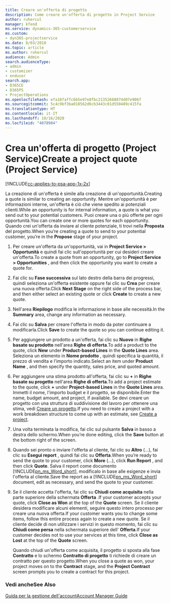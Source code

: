 ```yaml
---
title: Creare un'offerta di progetto
description: Come creare un'offerta di progetto in Project Service
author: ruhercul
manager: kfend
ms.service: dynamics-365-customerservice
ms.custom:
- dyn365-projectservice
ms.date: 8/03/2018
ms.topic: article
ms.author: ruhercul
audience: Admin
search.audienceType:
- admin
- customizer
- enduser
search.app:
- D365CE
- D365PS
- ProjectOperations
ms.openlocfilehash: efa18faffc6b5e97e8fbc21352688874d07e906f
ms.sourcegitcommit: 5c4c9bf3ba018562d6cb3443c01d550489c415fa
ms.translationtype: HT
ms.contentlocale: it-IT
ms.lasthandoff: 10/16/2020
ms.locfileid: "4078984"
---
```

# <a name="create-a-project-quote-project-service"></a><span data-ttu-id="a02a2-103">Crea un'offerta di progetto (Project Service)</span><span class="sxs-lookup"><span data-stu-id="a02a2-103">Create a project quote (Project Service)</span></span>

[!INCLUDE[cc-applies-to-psa-app-1x-2x](../includes/cc-applies-to-psa-app-1x-2x.md)]

<span data-ttu-id="a02a2-104">La creazione di un'offerta è simile alla creazione di un'opportunità.</span><span class="sxs-lookup"><span data-stu-id="a02a2-104">Creating a quote is similar to creating an opportunity.</span></span> <span data-ttu-id="a02a2-105">Mentre un'opportunità è per informazioni interne, un'offerta è ciò che viene spedito ai potenziali clienti.</span><span class="sxs-lookup"><span data-stu-id="a02a2-105">While an opportunity is for internal information, a quote is what you send out to your potential customers.</span></span> <span data-ttu-id="a02a2-106">Puoi creare una o più offerte per ogni opportunità.</span><span class="sxs-lookup"><span data-stu-id="a02a2-106">You can create one or more quotes for each opportunity.</span></span> <span data-ttu-id="a02a2-107">Quando crei un'offerta da inviare al cliente potenziale, ti trovi nella **Proposta** del progetto.</span><span class="sxs-lookup"><span data-stu-id="a02a2-107">When you’re creating a quote to send to your potential customer, you’re in the **Propose** stage of your project.</span></span>  
  
1. <span data-ttu-id="a02a2-108">Per creare un'offerta da un'opportunità, vai in **Project Service > Opportunità** e quindi fai clic sull'opportunità per cui desideri creare un'offerta.</span><span class="sxs-lookup"><span data-stu-id="a02a2-108">To create a quote from an opportunity, go to **Project Service > Opportunities** , and then click the opportunity you want to create a quote for.</span></span>  
  
2. <span data-ttu-id="a02a2-109">Fai clic su **Fase successiva** sul lato destro della barra dei progressi, quindi seleziona un'offerta esistente oppure fai clic su **Crea** per creare una nuova offerta.</span><span class="sxs-lookup"><span data-stu-id="a02a2-109">Click **Next Stage** on the right side of the process bar, and then either select an existing quote or click **Create** to create a new quote.</span></span>  
  
3. <span data-ttu-id="a02a2-110">Nell'area **Riepilogo** modifica le informazione in base alle necessità.</span><span class="sxs-lookup"><span data-stu-id="a02a2-110">In the **Summary** area, change any information as necessary.</span></span>  
  
4. <span data-ttu-id="a02a2-111">Fai clic su **Salva** per creare l'offerta in modo da poter continuare a modificarla.</span><span class="sxs-lookup"><span data-stu-id="a02a2-111">Click **Save** to create the quote so you can continue editing it.</span></span>  
  
5. <span data-ttu-id="a02a2-112">Per aggiungere un prodotto a un'offerta, fai clic su **Nuovo** in **Righe basate su prodotto** nell'area **Righe di offerta**.</span><span class="sxs-lookup"><span data-stu-id="a02a2-112">To add a product to the quote, click **New** under **Product-based Lines** in the **Quote Lines** area.</span></span> <span data-ttu-id="a02a2-113">Seleziona un elemento in **Nome prodotto** , quindi specifica la quantità, il prezzo di vendita e l'importo indicato.</span><span class="sxs-lookup"><span data-stu-id="a02a2-113">Select an item under **Product Name** , and then specify the quantity, sales price, and quoted amount.</span></span>  
  
6. <span data-ttu-id="a02a2-114">Per aggiungere una stima prodotto all'offerta, fai clic su **+** in **Righe basate su progetto** nell'area **Righe di offerta**.</span><span class="sxs-lookup"><span data-stu-id="a02a2-114">To add a project estimate to the quote, click **+** under **Project-based Lines** in the **Quote Lines** area.</span></span> <span data-ttu-id="a02a2-115">Immetti il nome, l'importo budget e il progetto, se disponibile.</span><span class="sxs-lookup"><span data-stu-id="a02a2-115">Enter the name, budget amount, and project, if available.</span></span> <span data-ttu-id="a02a2-116">Se devi creare un progetto con una struttura di suddivisione del lavoro per ottenere una stima, vedi [Creare un progetto](../psa/create-project.md).</span><span class="sxs-lookup"><span data-stu-id="a02a2-116">If you need to create a project with a work breakdown structure to come up with an estimate, see [Create a project](../psa/create-project.md).</span></span>  
  
7. <span data-ttu-id="a02a2-117">Una volta terminata la modifica, fai clic sul pulsante **Salva** in basso a destra dello schermo.</span><span class="sxs-lookup"><span data-stu-id="a02a2-117">When you’re done editing, click the **Save** button at the bottom right of the screen.</span></span>  
  
8. <span data-ttu-id="a02a2-118">Quando sei pronto o inviare l'offerta al cliente, fai clic su **Altro** (...), fai clic su **Esegui report** , quindi fai clic su **Offerta**.</span><span class="sxs-lookup"><span data-stu-id="a02a2-118">When you’re ready to send the quote to your customer, click **More** (…), click **Run Report** , and then click **Quote**.</span></span> <span data-ttu-id="a02a2-119">Salva il report come documento [!INCLUDE[pn_ms_Word_short](../includes/pn-ms-word-short.md)], modificalo in base alle esigenze e invia l'offerta al cliente.</span><span class="sxs-lookup"><span data-stu-id="a02a2-119">Save the report as a [!INCLUDE[pn_ms_Word_short](../includes/pn-ms-word-short.md)] document, edit as necessary, and send the quote to your customer.</span></span>  
  
9. <span data-ttu-id="a02a2-120">Se il cliente accetta l'offerta, fai clic su **Chiudi come acquisita** nella parte superiore della schermata **Offerta** .</span><span class="sxs-lookup"><span data-stu-id="a02a2-120">If your customer accepts your quote, click **Close as Won** at the top of the **Quote** screen.</span></span> <span data-ttu-id="a02a2-121">Se il cliente desidera modificare alcuni elementi, seguire questo intero processo per creare una nuova offerta.</span><span class="sxs-lookup"><span data-stu-id="a02a2-121">If your customer wants you to change some items, follow this entire process again to create a new quote.</span></span> <span data-ttu-id="a02a2-122">Se il cliente decide di non utilizzare i servizi in questo momento, fai clic su **Chiudi come persa** nella schermata superiore dell' **Offerta**.</span><span class="sxs-lookup"><span data-stu-id="a02a2-122">If your customer decides not to use your services at this time, click **Close as Lost** at the top of the **Quote** screen.</span></span>  
  
   <span data-ttu-id="a02a2-123">Quando chiudi un'offerta come acquisita, il progetto si sposta alla fase **Contratto** e lo schermo **Contratto di progetto** ti richiede di creare un contratto per questo progetto.</span><span class="sxs-lookup"><span data-stu-id="a02a2-123">When you close a quote as won, your project moves on to the **Contract** stage, and the **Project Contract** screen prompts you to create a contract for this project.</span></span>  
  
### <a name="see-also"></a><span data-ttu-id="a02a2-124">Vedi anche</span><span class="sxs-lookup"><span data-stu-id="a02a2-124">See Also</span></span>  
 [<span data-ttu-id="a02a2-125">Guida per la gestione dell'account</span><span class="sxs-lookup"><span data-stu-id="a02a2-125">Account Manager Guide</span></span>](../psa/account-manager-guide.md)
